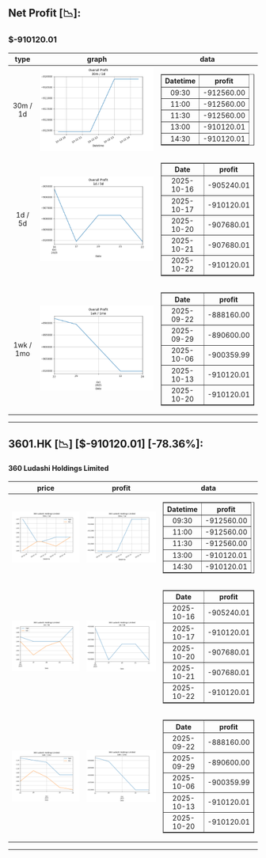 ## Net Profit [📉]:
### $-910120.01
|type|graph|data|
|:---:|:---:|:---:|
|30m / 1d|![net_profit](image/overall_30m-1d.png)|<table border="1" class="dataframe"> <thead> <tr style="text-align: center;"> <th>Datetime</th> <th>profit</th> </tr> </thead> <tbody> <tr> <td>09:30</td> <td>-912560.00</td> </tr> <tr> <td>11:00</td> <td>-912560.00</td> </tr> <tr> <td>11:30</td> <td>-912560.00</td> </tr> <tr> <td>13:00</td> <td>-910120.01</td> </tr> <tr> <td>14:30</td> <td>-910120.01</td> </tr> </tbody></table>|
|1d / 5d|![net_profit](image/overall_1d-5d.png)|<table border="1" class="dataframe"> <thead> <tr style="text-align: center;"> <th>Date</th> <th>profit</th> </tr> </thead> <tbody> <tr> <td>2025-10-16</td> <td>-905240.01</td> </tr> <tr> <td>2025-10-17</td> <td>-910120.01</td> </tr> <tr> <td>2025-10-20</td> <td>-907680.01</td> </tr> <tr> <td>2025-10-21</td> <td>-907680.01</td> </tr> <tr> <td>2025-10-22</td> <td>-910120.01</td> </tr> </tbody></table>|
|1wk / 1mo|![net_profit](image/overall_1wk-1mo.png)|<table border="1" class="dataframe"> <thead> <tr style="text-align: center;"> <th>Date</th> <th>profit</th> </tr> </thead> <tbody> <tr> <td>2025-09-22</td> <td>-888160.00</td> </tr> <tr> <td>2025-09-29</td> <td>-890600.00</td> </tr> <tr> <td>2025-10-06</td> <td>-900359.99</td> </tr> <tr> <td>2025-10-13</td> <td>-910120.01</td> </tr> <tr> <td>2025-10-20</td> <td>-910120.01</td> </tr> </tbody></table>|
---
## 3601.HK [📉] [$-910120.01] [-78.36%]:
#### 360 Ludashi Holdings Limited
|price|profit|data|
|:---:|:---:|:---:|
|![price](image/3601.HK_30m-1d_price.png)|![profit](image/3601.HK_30m-1d_profit.png)|<table border="1" class="dataframe"> <thead> <tr style="text-align: center;"> <th>Datetime</th> <th>profit</th> </tr> </thead> <tbody> <tr> <td>09:30</td> <td>-912560.00</td> </tr> <tr> <td>11:00</td> <td>-912560.00</td> </tr> <tr> <td>11:30</td> <td>-912560.00</td> </tr> <tr> <td>13:00</td> <td>-910120.01</td> </tr> <tr> <td>14:30</td> <td>-910120.01</td> </tr> </tbody></table>|
|![price](image/3601.HK_1d-5d_price.png)|![profit](image/3601.HK_1d-5d_profit.png)|<table border="1" class="dataframe"> <thead> <tr style="text-align: center;"> <th>Date</th> <th>profit</th> </tr> </thead> <tbody> <tr> <td>2025-10-16</td> <td>-905240.01</td> </tr> <tr> <td>2025-10-17</td> <td>-910120.01</td> </tr> <tr> <td>2025-10-20</td> <td>-907680.01</td> </tr> <tr> <td>2025-10-21</td> <td>-907680.01</td> </tr> <tr> <td>2025-10-22</td> <td>-910120.01</td> </tr> </tbody></table>|
|![price](image/3601.HK_1wk-1mo_price.png)|![profit](image/3601.HK_1wk-1mo_profit.png)|<table border="1" class="dataframe"> <thead> <tr style="text-align: center;"> <th>Date</th> <th>profit</th> </tr> </thead> <tbody> <tr> <td>2025-09-22</td> <td>-888160.00</td> </tr> <tr> <td>2025-09-29</td> <td>-890600.00</td> </tr> <tr> <td>2025-10-06</td> <td>-900359.99</td> </tr> <tr> <td>2025-10-13</td> <td>-910120.01</td> </tr> <tr> <td>2025-10-20</td> <td>-910120.01</td> </tr> </tbody></table>|
---

